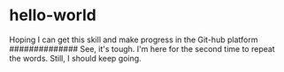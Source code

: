 # hello-world
Hoping I can get this skill and make progress in the Git-hub platform
##############
See, it's tough. I'm here for the second time to repeat the words.
Still, I should keep going.
